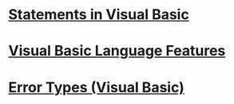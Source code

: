 # [Statements in Visual Basic](statements.md)
# [Visual Basic Language Features](index.md)
# [Error Types (Visual Basic)](error-types.md)

